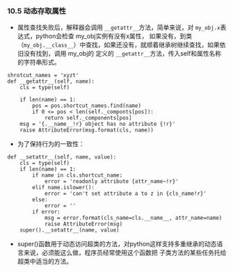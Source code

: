 ### 10.5 动态存取属性* 属性查找失败后，解释器会调用 `__getattr__`方法，简单来说，对 `my_obj.x`表达式，python会检查 my_obj实例有没有x属性，如果没有，到类（`my_obj.__class__`）中查找，如果还没有，就顺着继承树继续查找，如果依旧没有找到，调用 my_obj的定义的 `__getattr__`方法，传入self和属性名称的字符串形式。```shrotcut_names = 'xyzt'def __getattr__(self, name):    cls = type(self)            if len(name) == 1:        pos = pos.shortcut_names.find(name)        if 0 <= pos < len(self._componts[pos]):            return self._components[pos]    msg = '{.__name__!r} object has no attribute {!r}'    raise AttributeError(msg.format(cls, name))```* 为了保持行为的一致性：```def __setattr__(self, name, value):    cls = type(self)    if len(name) == 1:        if name in cls.shortcut_name:            error = 'readonly attribute {attr_name~!r}'        elif name.islower():            error = 'can't set attribute a to z in {cls_name!r}'        else:            error = ''        if error:            msg = error.format(cls_name=cls.__name__, attr_name=name)            raise AttributeError(msg)    super().__setattr__(name, value)```* super()函数用于动态访问超类的方法，对python这样支持多重继承的动态语言来说，必须能这么做，程序员经常使用这个函数把子类方法的某些任务托给超类中适当的方法。